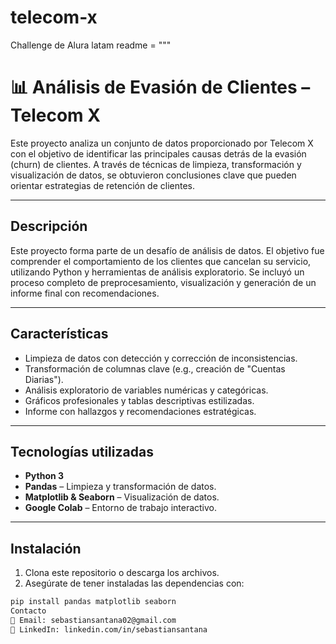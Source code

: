 # telecom-x
Challenge de Alura latam
readme = """
# 📊 Análisis de Evasión de Clientes – Telecom X

Este proyecto analiza un conjunto de datos proporcionado por Telecom X con el objetivo de identificar las principales causas detrás de la evasión (churn) de clientes. A través de técnicas de limpieza, transformación y visualización de datos, se obtuvieron conclusiones clave que pueden orientar estrategias de retención de clientes.

---

## Descripción

Este proyecto forma parte de un desafío de análisis de datos. El objetivo fue comprender el comportamiento de los clientes que cancelan su servicio, utilizando Python y herramientas de análisis exploratorio. Se incluyó un proceso completo de preprocesamiento, visualización y generación de un informe final con recomendaciones.

---

## Características

- Limpieza de datos con detección y corrección de inconsistencias.
- Transformación de columnas clave (e.g., creación de "Cuentas Diarias").
- Análisis exploratorio de variables numéricas y categóricas.
- Gráficos profesionales y tablas descriptivas estilizadas.
- Informe con hallazgos y recomendaciones estratégicas.

---

## Tecnologías utilizadas

- **Python 3**
- **Pandas** – Limpieza y transformación de datos.
- **Matplotlib & Seaborn** – Visualización de datos.
- **Google Colab** – Entorno de trabajo interactivo.

---

## Instalación

1. Clona este repositorio o descarga los archivos.
2. Asegúrate de tener instaladas las dependencias con:

```bash
pip install pandas matplotlib seaborn
Contacto
📧 Email: sebastiansantana02@gmail.com
🔗 LinkedIn: linkedin.com/in/sebastiansantana
